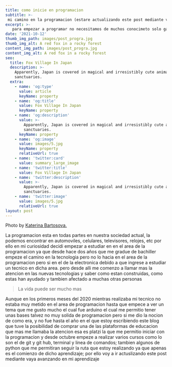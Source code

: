 ```yaml
---
title: como inicie en programacion
subtitle: >-
 mi camino en la programacion (estare actualizando este post mediante vaya avanzando).
excerpt: >-
   para empezar a programar no necesitamos de muchos conocimeto solo ganas de hacerlo y un computador.
date: '2021-10-12'
thumb_img_path: images/post_progra.jpg
thumb_img_alt: A red fox in a rocky forest
content_img_path: images/post_progra.jpg
content_img_alt: A red fox in a rocky forest
seo:
  title: Fox Village In Japan
  description: >-
    Apparently, Japan is covered in magical and irresistibly cute animal
    sanctuaries.
  extra:
    - name: 'og:type'
      value: article
      keyName: property
    - name: 'og:title'
      value: Fox Village In Japan
      keyName: property
    - name: 'og:description'
      value: >-
        Apparently, Japan is covered in magical and irresistibly cute animal
        sanctuaries.
      keyName: property
    - name: 'og:image'
      value: images/5.jpg
      keyName: property
      relativeUrl: true
    - name: 'twitter:card'
      value: summary_large_image
    - name: 'twitter:title'
      value: Fox Village In Japan
    - name: 'twitter:description'
      value: >-
        Apparently, Japan is covered in magical and irresistibly cute animal
        sanctuaries.
    - name: 'twitter:image'
      value: images/5.jpg
      relativeUrl: true
layout: post
---
```


Photo by [Katerina Bartosova.](https://unsplash.com/photos/SAfJ1eTBeyk)


La programacion esta en todas partes en nuestra sociedad actual, la podemos encontrar en automoviles, celulares, televisores, relojes, etc
por ello en mi curiosidad decidi empezar a estudiar en en el area de la programacion ya que desde hace dos años que  me gradue de bachiller empeze el camino en la tecnologia pero no lo hacia en el area de la programacion pero si en el de la electronica debido a que ingrese a estudiar un tecnico en dicha area.
pero desde alli me comenzo a llamar mas la atencion en las nuevas tecnologias y saber  como estan construidas, como estas han ayudado y tambien afectado a muchas otras personas

>La vida puede ser mucho mas 

Aunque en los primeros meses del 2020 mientras realizaba mi tecnico no estaba muy metido en el area de programacion hasta que empece a ver un tema que me gusto mucho el cual fue arduino el cual me permitio tener unas bases talvez no muy solida de programacion pero si me dio la nocion de como era, y no fue hasta el año en el que estoy escribiendo este blog que tuve la posibilidad de comprar una de las plataformas de educacion que mas me llamaba la atencion esa es platzi la que me permitio iniciar con la programacion y desde octubre empeze a realizar varios cursos como lo son el de git y git hub, terminal y linea de comandos; tambien algunos de python que me permitiran seguir la ruta que estoy realizando ya que apenas es el comienzo de dicho aprendizaje; por ello voy a ir actuslizando este post mediante vaya avanzando en mi aprendizaje


